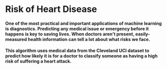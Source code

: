 # Risk of Heart Disease

#### One of the most practical and important applications of machine learning is diagnostics. Predicting any medical issue or emergency before it happens is key to saving lives. When doctors aren't present, easily-measured health information can tell a lot about what risks we face.
#### This algorithm uses medical data from the Cleveland UCI dataset to predict how likely it is for a doctor to classify someone as having a high risk of suffering a heart attack. 
